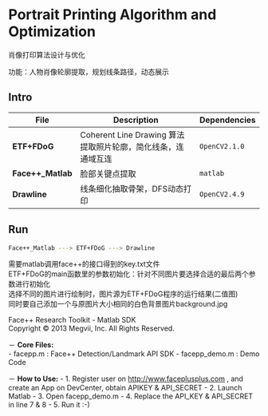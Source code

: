 # Portrait Printing Algorithm and Optimization 
肖像打印算法设计与优化

功能：人物肖像轮廓提取，规划线条路径，动态展示

## Intro
| File | Description | Dependencies |
| --- | --- | --- | 
| **ETF+FDoG** | Coherent Line Drawing 算法提取照片轮廓，简化线条，连通域互连 | `OpenCV2.1.0` |
| **Face++_Matlab** | 脸部关键点提取 | `matlab` |
| **Drawline** | 线条细化抽取骨架，DFS动态打印 | `OpenCV2.4.9` |

## Run
```bash
Face++_Matlab ---> ETF+FDoG ---> Drawline
```
需要matlab调用face++的接口得到的key.txt文件  
ETF+FDoG的main函数里的参数初始化：针对不同图片要选择合适的最后两个参数进行初始化  
选择不同的图片进行绘制时，图片源为ETF+FDoG程序的运行结果(二值图)  
同时要自己添加一个与原图片大小相同的白色背景图片background.jpg


Face++ Research Toolkit - Matlab SDK      
Copyright © 2013 Megvii, Inc. All Rights Reserved.   

－ **Core Files:**	
      -  facepp.m                : Face++ Detection/Landmark API SDK
      -  facepp_demo.m           : Demo Code	
	
－ **How to Use:**
      -  1. Register user on http://www.faceplusplus.com , and create an App on DevCenter, obtain APIKEY & API_SECRET
      -  2. Launch Matlab
      -  3. Open facepp_demo.m
      -  4. Replace the API_KEY & API_SECRET in line 7 & 8
      -  5. Run it :-)

